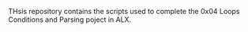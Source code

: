THsis repository contains the scripts used to complete the 0x04 Loops Conditions and Parsing poject in ALX.

